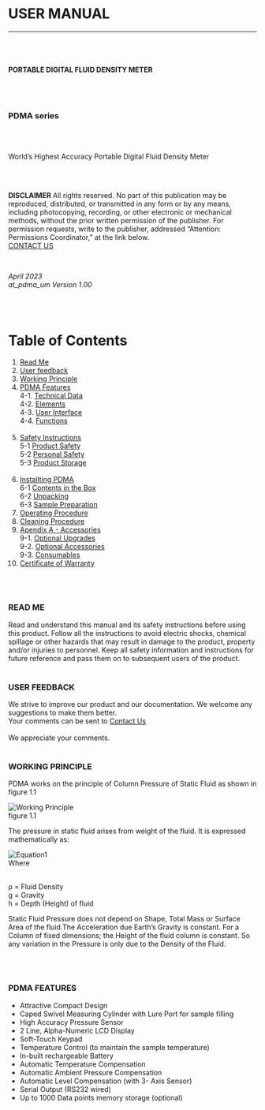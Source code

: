 # USER MANUAL
____________

<br>
<br>

#### PORTABLE DIGITAL FLUID DENSITY METER  

<br>
<br>

### PDMA series  

<br>
<br>

World’s Highest Accuracy Portable Digital Fluid Density Meter

<br>
<br>


**DISCLAIMER**
All rights reserved. No part of this publication may be reproduced, distributed, or transmitted in any form or by any means,
including photocopying, recording, or other electronic or mechanical methods, without the prior written permission of the 
publisher. For permission requests, write to the publisher, addressed “Attention: Permissions Coordinator,” at the link below.<br>
[CONTACT US](mailto:advancedteknologies@gmail.com)

<br>

*April 2023*<br>
*at_pdma_um Version 1.00*

<br>
<br>

# Table of Contents
1. [Read Me](#read-me)<br> 
2. [User feedback](#user-feedback)<br> 
3. [Working Principle](#working-principle)<br>
4. [PDMA Features](#pdma-features)<br>
    4-1. [Technical Data](#technical-data)<br>
    4-2. [Elements](#elements)<br>
    4-3. [User Interface](#user-interface)<br>
    4-4. [Functions](#functions)<br><br>
5.  [Safety Instructions](#safety-instructions)<br>
    5-1 [Product Safety](#product-safety)<br>
    5-2 [Personal Safety](#personal-safety)<br>
    5-3 [Product Storage](#product-storage)<br><br>
4.  [Installting PDMA](#installting-pdma)<br>
    6-1 [Contents in the Box](#contents-in-the-box)<br>
    6-2 [Unpacking](#unpacking)<br>
    6-3 [Sample Preparation](#sample-preparation)<br>
7.  [Operating Procedure](#operating-procedure)<br>
8.  [Cleaning Procedure](#cleaning-procedure)<br>
9.  [Apendix A - Accessories](#apendix-a)<br>
    9-1. [Optional Upgrades](#opptional-upgrades)<br>
    9-2. [Optional Accessories](#optional-accessories)<br>
    9-3. [Consumables](#consumables)<br>
10.  [Certificate of Warranty](#warranty)<br>

<br>
<br>


### READ ME
Read and understand this manual and its safety instructions before using this product. Follow all the instructions to avoid 
electric shocks, chemical spillage or other hazards that may result in damage to the product, property and/or injuries to 
personnel. Keep all safety information and instructions for future reference and pass them on to subsequent users of the product.
<br>
<br>
### USER FEEDBACK
We strive to improve our product and our documentation. We welcome any suggestions to make them better.  
Your comments can be sent to [Contact Us](mailto:advancedteknologies@gmail.com)  
<br>We appreciate your comments.
<br>
<br>


### WORKING PRINCIPLE
PDMA works on the principle of Column Pressure of Static Fluid as shown in figure 1.1

![Working Principle](https://user-images.githubusercontent.com/130212523/231403543-012985cc-7b53-49a3-9326-b33b81c769f0.png)
<br>figure 1.1<br>

The pressure in static fluid arises from weight of the fluid. It is expressed mathematically as:

![Equation1](https://user-images.githubusercontent.com/130212523/231414551-f9727561-9460-42d5-8501-fead2ed99147.png)
<br>
Where

<br>ρ = Fluid Density
<br>g = Gravity
<br>h = Depth (Height) of fluid<br>

Static Fluid Pressure does not depend on Shape, Total Mass or Surface Area of the fluid.The Acceleration due Earth’s Gravity
is constant. For a Column of fixed dimensions; the Height of the fluid column is constant.
So any variation in the Pressure is only due to the Density of the Fluid.

<br>
<br>

### PDMA FEATURES

- Attractive Compact Design
- Caped Swivel Measuring Cylinder with Lure Port for sample filling
- High Accuracy Pressure Sensor 
- 2 Line, Alpha-Numeric LCD Display
- Soft-Touch Keypad 
- Temperature Control (to maintain the sample temperature) 
- In-built rechargeable Battery
- Automatic Temperature Compensation
- Automatic Ambient Pressure Compensation
- Automatic Level Compensation (with 3- Axis Sensor)
- Serial Output (RS232 wired)
- Up to 1000 Data points memory storage (optional)
